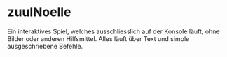# zuulNoelle
Ein interaktives Spiel, welches ausschliesslich auf der Konsole läuft, ohne Bilder oder anderen Hilfsmittel. Alles läuft über Text und simple ausgeschriebene Befehle.
